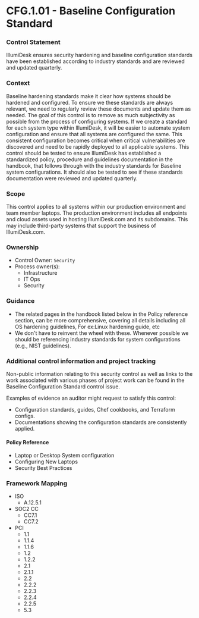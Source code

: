# CFG.1.01 - Baseline Configuration Standard



### Control Statement

IllumiDesk ensures security hardening and baseline configuration standards have been established according to industry standards and are reviewed and updated quarterly.

###  Context

Baseline hardening standards make it clear how systems should be hardened and configured. To ensure we these standards are always relevant, we need to regularly review these documents and update them as needed. The goal of this control is to remove as much subjectivity as possible from the process of configuring systems. If we create a standard for each system type within IllumiDesk, it will be easier to automate system configuration and ensure that all systems are configured the same. This consistent configuration becomes critical when critical vulnerabilities are discovered and need to be rapidly deployed to all applicable systems. This control should be tested to ensure IllumiDesk has established a standardized policy, procedure and guidelines documentation in the handbook, that follows through with the industry standards for Baseline system configurations. It should also be tested to see if these standards documentation were reviewed and updated quarterly.

###  Scope

This control applies to all systems within our production environment and team member laptops. The production environment includes all endpoints and cloud assets used in hosting IllumiDesk.com and its subdomains. This may include third-party systems that support the business of IllumiDesk.com.

###  Ownership

* Control Owner: `Security`
* Process owner\(s\):
  * Infrastructure
  * IT Ops
  * Security

###  Guidance

* The related pages in the handbook listed below in the Policy reference section, can be more comprehensive, covering all details including all OS hardening guidelines, For ex:Linux hardening guide, etc
* We don't have to reinvent the wheel with these. Whenever possible we should be referencing industry standards for system configurations \(e.g., NIST guidelines\).

###  Additional control information and project tracking

Non-public information relating to this security control as well as links to the work associated with various phases of project work can be found in the Baseline Configuration Standard control issue.

Examples of evidence an auditor might request to satisfy this control:

* Configuration standards, guides, Chef cookbooks, and Terraform configs.
* Documentations showing the configuration standards are consistently applied.

####  Policy Reference

* Laptop or Desktop System configuration
* Configuring New Laptops
* Security Best Practices

###  Framework Mapping

* ISO
  * A.12.5.1
* SOC2 CC
  * CC7.1
  * CC7.2
* PCI
  * 1.1
  * 1.1.4
  * 1.1.6
  * 1.2
  * 1.2.2
  * 2.1
  * 2.1.1
  * 2.2
  * 2.2.2
  * 2.2.3
  * 2.2.4
  * 2.2.5
  * 5.3

